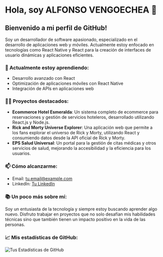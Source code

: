 # Hola, soy ALFONSO VENGOECHEA 👋

## Bienvenido a mi perfil de GitHub!

Soy un desarrollador de software apasionado, especializado en el desarrollo de aplicaciones web y móviles. Actualmente estoy enfocado en tecnologías como React Native y React para la creación de interfaces de usuario dinámicas y aplicaciones eficientes.

### 🌱 Actualmente estoy aprendiendo:

- Desarrollo avanzado con React
- Optimización de aplicaciones móviles con React Native
- Integración de APIs en aplicaciones web

### 👨‍💻 Proyectos destacados:

- **Ecommerce Hotel Esmeralda**: Un sistema completo de ecommerce para reservaciones y gestión de servicios hoteleros, desarrollado utilizando React.js y Node.js.
- **Rick and Morty Universe Explorer**: Una aplicación web que permite a los fans explorar el universo de Rick y Morty, utilizando React y consumiendo datos desde la API oficial de Rick y Morty.
- **EPS Salud Universal**: Un portal para la gestión de citas médicas y otros servicios de salud, mejorando la accesibilidad y la eficiencia para los usuarios.

### 📫 Cómo alcanzarme:

- Email: tu.email@example.com
- LinkedIn: [Tu LinkedIn](https://www.linkedin.com/in/alfonsovengoechea/)

### 📚 Un poco más sobre mí:

Soy un entusiasta de la tecnología y siempre estoy buscando aprender algo nuevo. Disfruto trabajar en proyectos que no solo desafían mis habilidades técnicas sino que también tienen un impacto positivo en la vida de las personas.

### 📈 Mis estadísticas de GitHub:

![Tus Estadísticas de GitHub](https://github-readme-stats.vercel.app/api?username=alfonsovm13&show_icons=true)


